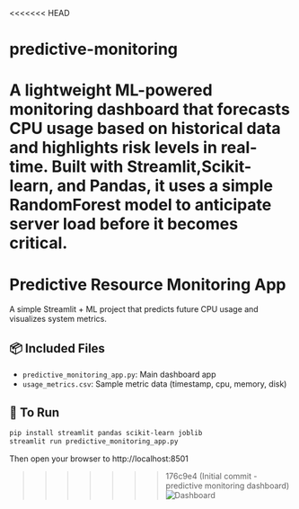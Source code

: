 <<<<<<< HEAD
# predictive-monitoring
A lightweight ML-powered monitoring dashboard that forecasts CPU usage based on historical data and highlights risk levels in real-time.  Built with Streamlit,Scikit-learn, and Pandas, it uses a simple RandomForest model to anticipate server load before it becomes critical.
=======

# Predictive Resource Monitoring App

A simple Streamlit + ML project that predicts future CPU usage and visualizes system metrics.

## 📦 Included Files
- `predictive_monitoring_app.py`: Main dashboard app
- `usage_metrics.csv`: Sample metric data (timestamp, cpu, memory, disk)

## 🚀 To Run
```bash
pip install streamlit pandas scikit-learn joblib
streamlit run predictive_monitoring_app.py
```
Then open your browser to http://localhost:8501
>>>>>>> 176c9e4 (Initial commit - predictive monitoring dashboard)
![Dashboard](https://github.com/user-attachments/assets/b95a2221-2e5d-42ad-9ee5-9c7201d95368)

